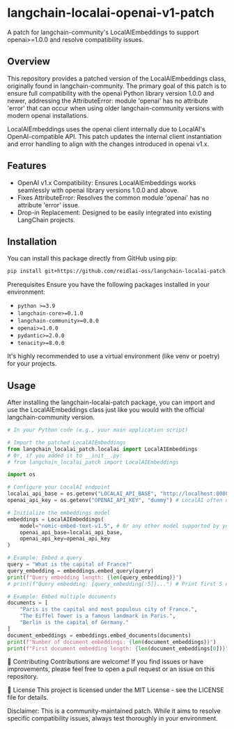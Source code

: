 # langchain-localai-openai-v1-patch
A patch for langchain-community's LocalAIEmbeddings to support openai>=1.0.0 and resolve compatibility issues.

## Overview
This repository provides a patched version of the LocalAIEmbeddings class, originally found in langchain-community. The primary goal of this patch is to ensure full compatibility with the openai Python library version 1.0.0 and newer, addressing the AttributeError: module 'openai' has no attribute 'error' that can occur when using older langchain-community versions with modern openai installations.

LocalAIEmbeddings uses the openai client internally due to LocalAI's OpenAI-compatible API. This patch updates the internal client instantiation and error handling to align with the changes introduced in openai v1.x.

## Features

- OpenAI v1.x Compatibility: Ensures LocalAIEmbeddings works seamlessly with openai library versions 1.0.0 and above.
- Fixes AttributeError: Resolves the common module 'openai' has no attribute 'error' issue.
- Drop-in Replacement: Designed to be easily integrated into existing LangChain projects.

## Installation
You can install this package directly from GitHub using pip:

```bash
pip install git+https://github.com/reidlai-oss/langchain-localai-patch.git
```

Prerequisites
Ensure you have the following packages installed in your environment:

- `python >=3.9`
- `langchain-core>=0.1.0`
- `langchain-community>=0.0.0`
- `openai>=1.0.0`
- `pydantic>=2.0.0`
- `tenacity>=8.0.0`

It's highly recommended to use a virtual environment (like venv or poetry) for your projects.

## Usage
After installing the langchain-localai-patch package, you can import and use the LocalAIEmbeddings class just like you would with the official langchain-community version.

```python
# In your Python code (e.g., your main application script)

# Import the patched LocalAIEmbeddings
from langchain_localai_patch.localai import LocalAIEmbeddings
# Or, if you added it to __init__.py:
# from langchain_localai_patch import LocalAIEmbeddings

import os

# Configure your LocalAI endpoint
localai_api_base = os.getenv("LOCALAI_API_BASE", "http://localhost:8080/v1")
openai_api_key = os.getenv("OPENAI_API_KEY", "dummy") # LocalAI often doesn't need a real key

# Initialize the embeddings model
embeddings = LocalAIEmbeddings(
    model="nomic-embed-text-v1.5", # Or any other model supported by your LocalAI instance
    openai_api_base=localai_api_base,
    openai_api_key=openai_api_key
)

# Example: Embed a query
query = "What is the capital of France?"
query_embedding = embeddings.embed_query(query)
print(f"Query embedding length: {len(query_embedding)}")
# print(f"Query embedding: {query_embedding[:5]}...") # Print first 5 elements for brevity

# Example: Embed multiple documents
documents = [
    "Paris is the capital and most populous city of France.",
    "The Eiffel Tower is a famous landmark in Paris.",
    "Berlin is the capital of Germany."
]
document_embeddings = embeddings.embed_documents(documents)
print(f"Number of document embeddings: {len(document_embeddings)}")
print(f"First document embedding length: {len(document_embeddings[0])}")
```
🤝 Contributing
Contributions are welcome! If you find issues or have improvements, please feel free to open a pull request or an issue on this repository.

📄 License
This project is licensed under the MIT License - see the LICENSE file for details.

Disclaimer: This is a community-maintained patch. While it aims to resolve specific compatibility issues, always test thoroughly in your environment.